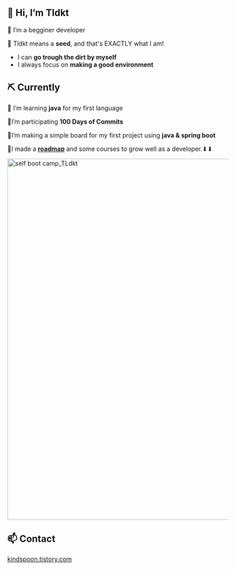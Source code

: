 ## 👋 Hi, I’m Tldkt

🌱 I’m a begginer developer 

🌱 Tldkt means a **seed**, and that's EXACTLY what I am!

- I can **go trough the dirt  by myself**
- I always focus on **making a good environment**

## ⛏ Currently

🌱 I’m learning **java** for my first language

🌱I’m participating **100 Days of Commits**

🌱I’m making a simple board for my first project using **java & spring boot**

🌱I made a <a href="https://bit.ly/39T4w16" target="_blank">**roadmap**</a> and some courses to grow well as a developer.⬇⬇

<img width="823" alt="self boot camp_TLdkt" src="https://user-images.githubusercontent.com/102589253/167664899-dc74d25d-4651-426a-a862-24b36779a1dd.PNG">

## 📫 C**ontact**

[kindspoon.tistory.com](http://kindspoon.tistory.com/)

